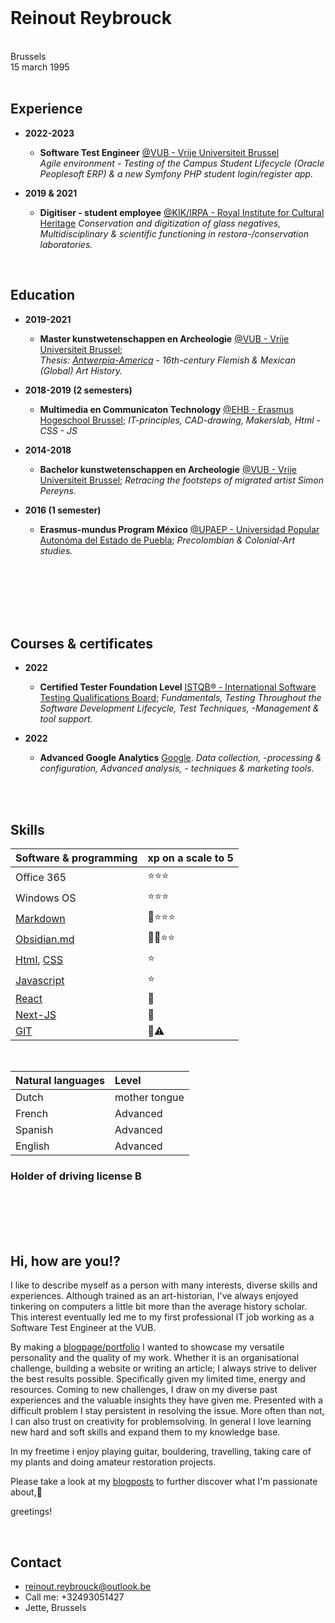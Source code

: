 <br/>

# Reinout Reybrouck
<br/>
Brussels <br/>
15 march 1995
<br/>
<br/>

## Experience  

- **2022-2023**
  - **Software Test Engineer** [@VUB - Vrije Universiteit Brussel](https://www.vub.be/en)<br />
  *Agile environment - Testing of the Campus Student Lifecycle (Oracle Peoplesoft ERP) & a new Symfony PHP student login/register app.*

- **2019 & 2021** 
  - **Digitiser - student employee** [@KIK/IRPA - Royal Institute for Cultural Heritage](https://www.kikirpa.be/)
  *Conservation and digitization of glass negatives, Multidisciplinary & scientific functioning in restora-/conservation laboratories.* 

<br/>

## Education 

- **2019-2021**
  - **Master kunstwetenschappen en Archeologie** [@VUB - Vrije Universiteit Brussel](https://www.vub.be/nl/studeren-aan-de-vub/alle-opleidingen/bachelor-en-masteropleidingen-aan-de-vub/kunstwetenschappen-en-archeologie);<br />
  *Thesis: [Antwerpia-America](/blog/arthistory/antwerpia-america) - 16th-century Flemish & Mexican (Global) Art History.* 

- **2018-2019 (2 semesters)**
  - **Multimedia en Communicaton Technology** [@EHB - Erasmus Hogeschool Brussel](https://www.erasmushogeschool.be/nl/opleidingen/multimedia-creatieve-technologie);
  *IT-principles, CAD-drawing, Makerslab, Html - CSS - JS*

- **2014-2018**
  - **Bachelor kunstwetenschappen en Archeologie** [@VUB - Vrije Universiteit Brussel](https://www.vub.be/en);
  *Retracing the footsteps of migrated artist Simon Pereyns.*

- **2016 (1 semester)**
  - **Erasmus-mundus Program México** [@UPAEP - Universidad Popular Autonóma del Estado de Puebla](https://upaep.mx/);
  *Precolombian & Colonial-Art studies.*

<br/>
<br/>
<br/>
<br/>
<br/>

## Courses & certificates

- **2022**
  - **Certified Tester Foundation Level** [ISTQB® - International Software Testing Qualifications Board](https://www.istqb.org/certifications/certified-tester-foundation-level);
  *Fundamentals, Testing Throughout the Software Development Lifecycle, Test Techniques, -Management & tool support.*

- **2022**
  - **Advanced Google Analytics** [Google](https://analytics.google.com/analytics/academy/).
  *Data collection, -processing & configuration, Advanced analysis, - techniques & marketing tools.*

<br/>
<br/>

## Skills

| Software & programming | xp on a scale to 5|
| :--------  |   --------  | 
| Office 365 |  ⭐⭐⭐   |
| Windows OS |  ⭐⭐⭐   |
| [Markdown](https://www.markdownguide.org/getting-started/) |  🔎⭐⭐⭐  |
| [Obsidian.md](https://obsidian.md/) | 🖤🔎⭐⭐  |
| [Html](https://html.spec.whatwg.org/), [CSS](https://developer.mozilla.org/en-US/docs/Web/CSS) |  ⭐    | 
| [Javascript](https://developer.mozilla.org/en-US/docs/Web/JavaScript) |  ⭐       | 
| [React](https://react.dev/)     |  🔎       |
| [Next-JS](https://nextjs.org/ ) |  🔎       |
| [GIT](https://git-scm.com/)     |  🔎⚠️     |

<br/>

| Natural languages | Level |
| :-------- | :-------- |
| Dutch     | mother tongue |
| French    | Advanced      |
| Spanish   | Advanced      |
| English   | Advanced      |

### Holder of driving license B

<br/>
<br/>
<br/>
<br/>

## Hi, how are you!?

I like to describe myself as a person with many interests, diverse skills and experiences.
Although trained as an art-historian, I've always enjoyed tinkering on computers a little bit more than the average history scholar. This interest eventually led me to my first professional IT job working as a Software Test Engineer at the VUB.

By making a [blogpage/portfolio](https://www.rreybrou.pro/) I wanted to showcase my versatile personality and the quality of my work. 
Whether it is an organisational challenge, building a website or writing an article; I always strive to deliver the best results possible. Specifically given my limited time, energy and resources.
Coming to new challenges, I draw on my diverse past experiences and the valuable insights they have given me. Presented with a difficult problem I stay persistent in resolving the issue.
More often than not, I can also trust on creativity for problemsolving. In general I love learning new hard and soft skills and expand them to my knowledge base.

In my freetime i enjoy playing guitar, bouldering, travelling, taking care of my plants and doing amateur restoration projects.

Please take a look at my [blogposts](https://www.rreybrou.pro/blog) to further discover what I'm passionate about,🙂

greetings!

<br/>

## Contact

- reinout.reybrouck@outlook.be
- Call me: +32493051427
- Jette, Brussels
